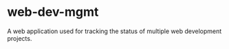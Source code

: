 # web-dev-mgmt
A web application used for tracking the status of multiple web development projects. 
